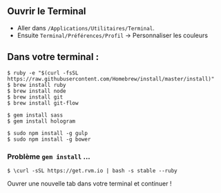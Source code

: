 ## Ouvrir le Terminal

- Aller dans `/Applications/Utilitaires/Terminal`.
- Ensuite `Terminal/Préférences/Profil` -> Personnaliser les couleurs

## Dans votre terminal :

```
$ ruby -e "$(curl -fsSL https://raw.githubusercontent.com/Homebrew/install/master/install)"
$ brew install ruby
$ brew install node
$ brew install git
$ brew install git-flow

$ gem install sass
$ gem install hologram

$ sudo npm install -g gulp
$ sudo npm install -g bower
```

### Problème `gem install` ...

```
$ \curl -sSL https://get.rvm.io | bash -s stable --ruby
```

Ouvrer une nouvelle tab dans votre terminal et continuer !